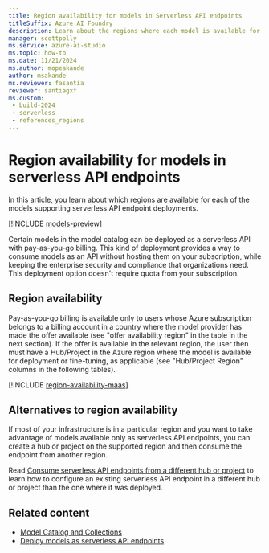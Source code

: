 ```yaml
---
title: Region availability for models in Serverless API endpoints
titleSuffix: Azure AI Foundry
description: Learn about the regions where each model is available for deployment in serverless API endpoints via Azure AI Foundry.
manager: scottpolly
ms.service: azure-ai-studio
ms.topic: how-to
ms.date: 11/21/2024
ms.author: mopeakande
author: msakande
ms.reviewer: fasantia
reviewer: santiagxf
ms.custom: 
 - build-2024
 - serverless
 - references_regions
---
```


# Region availability for models in serverless API endpoints

In this article, you learn about which regions are available for each of the models supporting serverless API endpoint deployments.

[!INCLUDE [models-preview](../includes/models-preview.md)]

Certain models in the model catalog can be deployed as a serverless API with pay-as-you-go billing. This kind of deployment provides a way to consume models as an API without hosting them on your subscription, while keeping the enterprise security and compliance that organizations need. This deployment option doesn't require quota from your subscription.

## Region availability

Pay-as-you-go billing is available only to users whose Azure subscription belongs to a billing account in a country where the model provider has made the offer available (see "offer availability region" in the table in the next section). If the offer is available in the relevant region, the user then must have a Hub/Project in the Azure region where the model is available for deployment or fine-tuning, as applicable (see "Hub/Project Region" columns in the following tables).

[!INCLUDE [region-availability-maas](../includes/region-availability-maas.md)]


## Alternatives to region availability

If most of your infrastructure is in a particular region and you want to take advantage of models available only as serverless API endpoints, you can create a hub or project on the supported region and then consume the endpoint from another region. 

Read [Consume serverless API endpoints from a different hub or project](deploy-models-serverless-connect.md) to learn how to configure an existing serverless API endpoint in a different hub or project than the one where it was deployed.

## Related content

- [Model Catalog and Collections](model-catalog.md)
- [Deploy models as serverless API endpoints](deploy-models-serverless.md)


